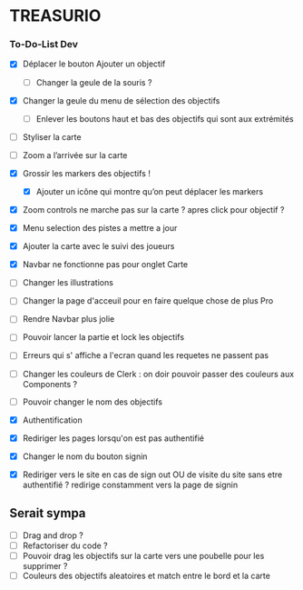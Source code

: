 # TREASURIO

### To-Do-List Dev

- [x] Déplacer le bouton Ajouter un objectif
  - [ ] Changer la geule de la souris ?
- [x] Changer la geule du menu de sélection des objectifs
  - [ ] Enlever les boutons haut et bas des objectifs qui sont aux extrémités
- [ ] Styliser la carte
- [ ] Zoom a l’arrivée sur la carte
- [x] Grossir les markers des objectifs !
  - [x] Ajouter un icône qui montre qu’on peut déplacer les markers
- [x] Zoom controls ne marche pas sur la carte ? apres click pour objectif ?
- [x] Menu selection des pistes a mettre a jour
- [x] Ajouter la carte avec le suivi des joueurs
- [x] Navbar ne fonctionne pas pour onglet Carte
- [ ] Changer les illustrations
- [ ] Changer la page d'acceuil pour en faire quelque chose de plus Pro
- [ ] Rendre Navbar plus jolie
- [ ] Pouvoir lancer la partie et lock les objectifs
- [ ] Erreurs qui s' affiche a l'ecran quand les requetes ne passent pas
- [ ] Changer les couleurs de Clerk : on doir pouvoir passer des couleurs aux Components ?

- [ ] Pouvoir changer le nom des objectifs

- [x] Authentification
- [x] Rediriger les pages lorsqu'on est pas authentifié
- [x] Changer le nom du bouton signin
- [x] Rediriger vers le site en cas de sign out OU de visite du site sans etre authentifié ? redirige constamment vers la page de signin

## Serait sympa

- [ ] Drag and drop ?
- [ ] Refactoriser du code ?
- [ ] Pouvoir drag les objectifs sur la carte vers une poubelle pour les supprimer ?
- [ ] Couleurs des objectifs aleatoires et match entre le bord et la carte
